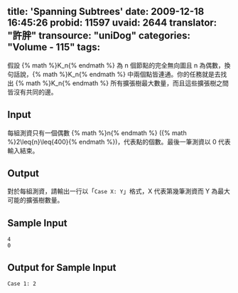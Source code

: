 title: 'Spanning Subtrees'
date: 2009-12-18 16:45:26
probid: 11597
uvaid: 2644
translator: "許胖"
transource: "uniDog"
categories: "Volume - 115"
tags:
---

假設 {% math %}K_n{% endmath %} 為 n 個節點的完全無向圖且 n 為偶數，換句話說，{% math %}K_n{% endmath %} 中兩個點皆連通。你的任務就是去找出 {% math %}K_n{% endmath %} 所有擴張樹最大數量，而且這些擴張樹之間皆沒有共同的邊。

<!-- more -->

## Input ##

每組測資只有一個偶數 {% math %}n{% endmath %} ({% math %}2\leq{n}\leq{400}{% endmath %})，代表點的個數。最後一筆測資以 0 代表輸入結束。

## Output ##

對於每組測資，請輸出一行以「`Case X: Y`」格式，X 代表第幾筆測資而 Y 為最大可能的擴張樹數量。

## Sample Input ##

	4
	0

## Output for Sample Input ##

	Case 1: 2